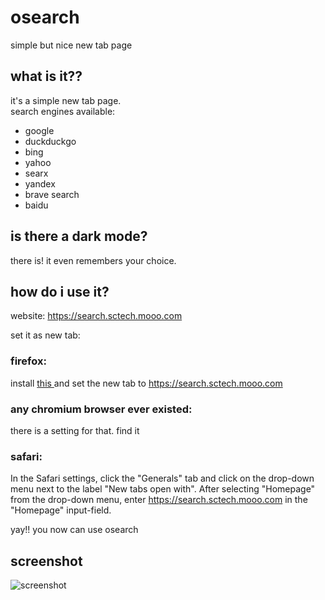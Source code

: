 # osearch
simple but nice new tab page
## what is it??
it's a simple new tab page.  
search engines available:
- google
- duckduckgo
- bing
- yahoo
- searx
- yandex
- brave search
- baidu
## is there a dark mode?
there is! it even remembers your choice.
## how do i use it?
website: https://search.sctech.mooo.com

set it as new tab:  

### firefox:
  
  install <a href="https://addons.mozilla.org/en-US/firefox/addon/new-tab-override/">this </a>and set the new tab to https://search.sctech.mooo.com  
    
### any chromium browser ever existed:  
  
  there is a setting for that. find it
  
### safari:  
  
  In the Safari settings, click the "Generals" tab and click on the drop-down menu next to the label "New tabs open with". After selecting "Homepage" from the drop-down menu, enter https://search.sctech.mooo.com in the "Homepage" input-field.

yay!! you now can use osearch

## screenshot
![screenshot](https://go.sctech.mooo.com/osearch-ss)

